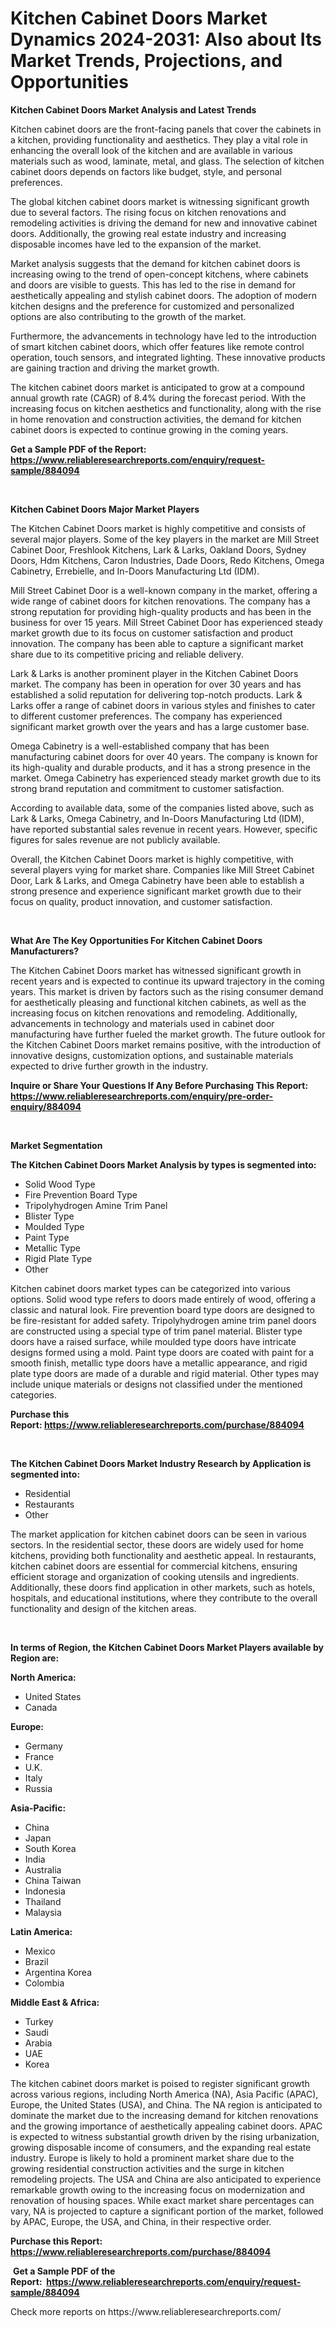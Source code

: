<p><h1>Kitchen Cabinet Doors Market Dynamics 2024-2031: Also about Its Market Trends, Projections, and Opportunities</h1></p><p><strong>Kitchen Cabinet Doors Market Analysis and Latest Trends</strong></p>
<p><p>Kitchen cabinet doors are the front-facing panels that cover the cabinets in a kitchen, providing functionality and aesthetics. They play a vital role in enhancing the overall look of the kitchen and are available in various materials such as wood, laminate, metal, and glass. The selection of kitchen cabinet doors depends on factors like budget, style, and personal preferences.</p><p>The global kitchen cabinet doors market is witnessing significant growth due to several factors. The rising focus on kitchen renovations and remodeling activities is driving the demand for new and innovative cabinet doors. Additionally, the growing real estate industry and increasing disposable incomes have led to the expansion of the market.</p><p>Market analysis suggests that the demand for kitchen cabinet doors is increasing owing to the trend of open-concept kitchens, where cabinets and doors are visible to guests. This has led to the rise in demand for aesthetically appealing and stylish cabinet doors. The adoption of modern kitchen designs and the preference for customized and personalized options are also contributing to the growth of the market.</p><p>Furthermore, the advancements in technology have led to the introduction of smart kitchen cabinet doors, which offer features like remote control operation, touch sensors, and integrated lighting. These innovative products are gaining traction and driving the market growth.</p><p>The kitchen cabinet doors market is anticipated to grow at a compound annual growth rate (CAGR) of 8.4% during the forecast period. With the increasing focus on kitchen aesthetics and functionality, along with the rise in home renovation and construction activities, the demand for kitchen cabinet doors is expected to continue growing in the coming years.</p></p>
<p><strong>Get a Sample PDF of the Report:&nbsp; <a href="https://www.reliableresearchreports.com/enquiry/request-sample/884094">https://www.reliableresearchreports.com/enquiry/request-sample/884094</a></strong></p>
<p>&nbsp;</p>
<p><strong>Kitchen Cabinet Doors Major Market Players</strong></p>
<p><p>The Kitchen Cabinet Doors market is highly competitive and consists of several major players. Some of the key players in the market are Mill Street Cabinet Door, Freshlook Kitchens, Lark & Larks, Oakland Doors, Sydney Doors, Hdm Kitchens, Caron Industries, Dade Doors, Redo Kitchens, Omega Cabinetry, Errebielle, and In-Doors Manufacturing Ltd (IDM).</p><p>Mill Street Cabinet Door is a well-known company in the market, offering a wide range of cabinet doors for kitchen renovations. The company has a strong reputation for providing high-quality products and has been in the business for over 15 years. Mill Street Cabinet Door has experienced steady market growth due to its focus on customer satisfaction and product innovation. The company has been able to capture a significant market share due to its competitive pricing and reliable delivery.</p><p>Lark & Larks is another prominent player in the Kitchen Cabinet Doors market. The company has been in operation for over 30 years and has established a solid reputation for delivering top-notch products. Lark & Larks offer a range of cabinet doors in various styles and finishes to cater to different customer preferences. The company has experienced significant market growth over the years and has a large customer base.</p><p>Omega Cabinetry is a well-established company that has been manufacturing cabinet doors for over 40 years. The company is known for its high-quality and durable products, and it has a strong presence in the market. Omega Cabinetry has experienced steady market growth due to its strong brand reputation and commitment to customer satisfaction.</p><p>According to available data, some of the companies listed above, such as Lark & Larks, Omega Cabinetry, and In-Doors Manufacturing Ltd (IDM), have reported substantial sales revenue in recent years. However, specific figures for sales revenue are not publicly available.</p><p>Overall, the Kitchen Cabinet Doors market is highly competitive, with several players vying for market share. Companies like Mill Street Cabinet Door, Lark & Larks, and Omega Cabinetry have been able to establish a strong presence and experience significant market growth due to their focus on quality, product innovation, and customer satisfaction.</p></p>
<p>&nbsp;</p>
<p><strong>What Are The Key Opportunities For Kitchen Cabinet Doors Manufacturers?</strong></p>
<p><p>The Kitchen Cabinet Doors market has witnessed significant growth in recent years and is expected to continue its upward trajectory in the coming years. This market is driven by factors such as the rising consumer demand for aesthetically pleasing and functional kitchen cabinets, as well as the increasing focus on kitchen renovations and remodeling. Additionally, advancements in technology and materials used in cabinet door manufacturing have further fueled the market growth. The future outlook for the Kitchen Cabinet Doors market remains positive, with the introduction of innovative designs, customization options, and sustainable materials expected to drive further growth in the industry.</p></p>
<p><strong>Inquire or Share Your Questions If Any Before Purchasing This Report: <a href="https://www.reliableresearchreports.com/enquiry/pre-order-enquiry/884094">https://www.reliableresearchreports.com/enquiry/pre-order-enquiry/884094</a></strong></p>
<p>&nbsp;</p>
<p><strong>Market Segmentation</strong></p>
<p><strong>The Kitchen Cabinet Doors Market Analysis by types is segmented into:</strong></p>
<p><ul><li>Solid Wood Type</li><li>Fire Prevention Board Type</li><li>Tripolyhydrogen Amine Trim Panel</li><li>Blister Type</li><li>Moulded Type</li><li>Paint Type</li><li>Metallic Type</li><li>Rigid Plate Type</li><li>Other</li></ul></p>
<p><p>Kitchen cabinet doors market types can be categorized into various options. Solid wood type refers to doors made entirely of wood, offering a classic and natural look. Fire prevention board type doors are designed to be fire-resistant for added safety. Tripolyhydrogen amine trim panel doors are constructed using a special type of trim panel material. Blister type doors have a raised surface, while moulded type doors have intricate designs formed using a mold. Paint type doors are coated with paint for a smooth finish, metallic type doors have a metallic appearance, and rigid plate type doors are made of a durable and rigid material. Other types may include unique materials or designs not classified under the mentioned categories.</p></p>
<p><strong>Purchase this Report:&nbsp;<a href="https://www.reliableresearchreports.com/purchase/884094">https://www.reliableresearchreports.com/purchase/884094</a></strong></p>
<p>&nbsp;</p>
<p><strong>The Kitchen Cabinet Doors Market Industry Research by Application is segmented into:</strong></p>
<p><ul><li>Residential</li><li>Restaurants</li><li>Other</li></ul></p>
<p><p>The market application for kitchen cabinet doors can be seen in various sectors. In the residential sector, these doors are widely used for home kitchens, providing both functionality and aesthetic appeal. In restaurants, kitchen cabinet doors are essential for commercial kitchens, ensuring efficient storage and organization of cooking utensils and ingredients. Additionally, these doors find application in other markets, such as hotels, hospitals, and educational institutions, where they contribute to the overall functionality and design of the kitchen areas.</p></p>
<p>&nbsp;</p>
<p><strong>In terms of Region, the Kitchen Cabinet Doors Market Players available by Region are:</strong></p>
<p>
    <p> <strong> North America: </strong>
        <ul>
            <li>United States</li>
            <li>Canada</li>
        </ul>
        </p> 
    <p> <strong> Europe: </strong>
        <ul>
            <li>Germany</li>
            <li>France</li>
            <li>U.K.</li>
            <li>Italy</li>
            <li>Russia</li>
        </ul>
        </p> 
    <p> <strong> Asia-Pacific: </strong>
        <ul>
            <li>China</li>
            <li>Japan</li>
            <li>South Korea</li>
            <li>India</li>
            <li>Australia</li>
            <li>China Taiwan</li>
            <li>Indonesia</li>
            <li>Thailand</li>
            <li>Malaysia</li>
        </ul>
        </p> 
    <p> <strong> Latin America: </strong>
        <ul>
            <li>Mexico</li>
            <li>Brazil</li>
            <li>Argentina Korea</li>
            <li>Colombia</li>
        </ul>
        </p> 
    <p> <strong> Middle East & Africa: </strong>
        <ul>
            <li>Turkey</li>
            <li>Saudi</li>
            <li>Arabia</li>
            <li>UAE</li>
            <li>Korea</li>
        </ul>
    </p>
    </p>
<p><p>The kitchen cabinet doors market is poised to register significant growth across various regions, including North America (NA), Asia Pacific (APAC), Europe, the United States (USA), and China. The NA region is anticipated to dominate the market due to the increasing demand for kitchen renovations and the growing importance of aesthetically appealing cabinet doors. APAC is expected to witness substantial growth driven by the rising urbanization, growing disposable income of consumers, and the expanding real estate industry. Europe is likely to hold a prominent market share due to the growing residential construction activities and the surge in kitchen remodeling projects. The USA and China are also anticipated to experience remarkable growth owing to the increasing focus on modernization and renovation of housing spaces. While exact market share percentages can vary, NA is projected to capture a significant portion of the market, followed by APAC, Europe, the USA, and China, in their respective order.</p></p>
<p><strong>Purchase this Report: <a href="https://www.reliableresearchreports.com/purchase/884094">https://www.reliableresearchreports.com/purchase/884094</a></strong></p>
<p>&nbsp;<strong>Get a Sample PDF of the Report:&nbsp;&nbsp;<a href="https://www.reliableresearchreports.com/enquiry/request-sample/884094">https://www.reliableresearchreports.com/enquiry/request-sample/884094</a></strong></p>
<p><strong></strong></p>
<p>Check more reports on https://www.reliableresearchreports.com/</p>